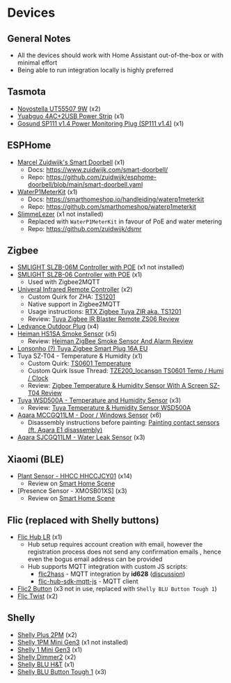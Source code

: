 # Devices
## General Notes
- All the devices should work with Home Assistant out-of-the-box or with minimal effort
- Being able to run integration locally is highly preferred

## Tasmota
* [Novostella UT55507 9W](https://templates.blakadder.com/novostella_UT55507.html) (x2)
* [Yuabguo 4AC+2USB Power Strip](https://templates.blakadder.com/yuanguo_4AC_2USB.html) (x1)
* [Gosund SP111 v1.4 Power Monitoring Plug (SP111 v1.4)](https://templates.blakadder.com/gosund_SP111_v1_4) (x1)

## ESPHome
* [Marcel Zuidwijk's Smart Doorbell](https://www.zuidwijk.com/product/smart-doorbell/) (x1)
  * Docs: https://www.zuidwijk.com/smart-doorbell/
  * Repo: https://github.com/zuidwijk/esphome-doorbell/blob/main/smart-doorbell.yaml
* [WaterP1MeterKit](https://waterp1meterkit.nl/) (x1)
  * Docs: https://smarthomeshop.io/handleiding/waterp1meterkit
  * Repo: https://github.com/smarthomeshop/waterp1meterkit
 * [SlimmeLezer](https://www.zuidwijk.com/product/slimmelezer-plus/) (x1 not installed)
   * Replaced with `WaterP1MeterKit` in favour of PoE and water metering
   * Repo: https://github.com/zuidwijk/dsmr 
    
## Zigbee
* [SMLIGHT SLZB-06M Controller with POE](https://smlight.tech/product/slzb-06m/) (x1 not installed)
* [SMLIGHT SLZB-06 Controller with POE](https://smlight.tech/product/slzb-06/) (x1)
  * Used with Zigbee2MQTT
* [Univeral Infrared Remote Controller](https://zigbee.blakadder.com/Moes_UFO-R11.html) (x2)
  * Custom Quirk for ZHA: [TS1201](https://github.com/ferehcarb/zha-device-handlers/blob/dev/zhaquirks/tuya/ts1201.py)
  * Native support in Zigbee2MQTT
  * Usage instructions: [RTX Zigbee Tuya ZIR aka. TS1201](https://github.com/zigpy/zha-device-handlers/issues/1687)
  * Review: [Tuya Zigbee IR Blaster Remote ZS06 Review](https://smarthomescene.com/reviews/tuya-zigbee-infrared-ir-remote-zs06-review/)
* [Ledvance Outdoor Plug](https://zigbee.blakadder.com/Ledvance_4058075729322.html) (x4)
* [Heiman HS1SA Smoke Sensor](https://zigbee.blakadder.com/Heiman_HS1SA.html) (x5)
  * Review: [Heiman ZigBee Smoke Sensor And Alarm Review](https://smarthomescene.com/reviews/heiman-zigbee-smoke-sensor-and-alarm-review/)
* [Lonsonho (?) Tuya Zigbee Smart Plug 16A EU](https://zigbee.blakadder.com/Lonsonho_TS0121.html)
* Tuya SZ-T04 - Temperature & Humidity (x1)
  * Custom Quirk: [TS0601 Temperature](https://github.com/jacekk015/zha_quirks/blob/main/ts0601_temperature.py) 
  * Custom Quirk Issue Thread: [TZE200_locansqn TS0601 Temp / Humi / Clock](https://github.com/zigpy/zha-device-handlers/issues/1286)
  * Review: [Zigbee Temperature & Humidity Sensor With A Screen SZ-T04 Review](https://smarthomescene.com/reviews/zigbee-temperature-humidity-sensor-with-a-screen-sz-t04-review/)
* [Tuya WSD500A - Temperature and Humidity Sensor](https://zigbee.blakadder.com/Tuya_WSD500A.html) (x3)
  * Review: [Tuya Temperature & Humidity Sensor WSD500A](https://smarthomescene.com/reviews/tuya-temperature-humidity-sensor-wsd500a/)
 * [Aqara MCCGQ11LM - Door / Windows Sensor](https://zigbee.blakadder.com/Aqara_MCCGQ11LM.html) (x6)
   * Disassembly instructions before painting: [Painting contact sensors (ft. Aqara E1 disassembly)](https://community.home-assistant.io/t/hhi-painting-contact-sensors-ft-aqara-e1-disassembly/401704)
 * [Aqara SJCGQ11LM - Water Leak Sensor](https://zigbee.blakadder.com/Aqara_SJCGQ11LM.html) (x3)

## Xiaomi (BLE)
 * [Plant Sensor - HHCC HHCCJCY01](https://esphome.io/components/sensor/xiaomi_ble.html?fbclid=IwZXh0bgNhZW0CMTAAAR38jsIqiCFlHGqq2riR1D2kFn9CKpR2cV1XfjHqSVYGuj0uJQwKFP6W2Gc_aem_t7kL8tHXd7t1HfHCv7Mosw#hhccjcy01) (x14)
   * Review on [Smart Home Scene](https://smarthomescene.com/reviews/xiaomi-miflora-plant-sensor-tuya-version-hhccjcy10-review/)
 * [Presence Sensor - XMOSB01XS] (x3)
   * Review on [Smart Home Scene](https://smarthomescene.com/reviews/xiaomi-battery-ble-occupancy-sensor-review/)

## Flic (replaced with Shelly buttons)
  * [Flic Hub LR](https://flic.io/shop/flic-hub-lr) (x1)
    * Hub setup requires account creation with email, however the registration process does not send any 
    confirmation emails , hence even the bogus email address can be provided
    * Hub supports MQTT integration with custom JS scripts:
      * [flic2hass](https://github.com/id628/flic2hass) - MQTT integration by **id628** ([discussion](https://community.home-assistant.io/t/direct-flic-button-via-flic-hub-mqtt-integration-cloudless/553108))
      * [flic-hub-sdk-mqtt-js](https://github.com/50ButtonsEach/flic-hub-sdk-mqtt-js) - MQTT client
  * [Flic2 Button](https://flic.io/flic2) (x3 not in use, replaced with `Shelly BLU Button Tough 1`)
  * [Flic Twist](https://flic.io/twist) (x2)

## Shelly
  * [Shelly Plus 2PM](https://www.shelly.com/en-nl/products/product-overview/shelly-plus-2-pm) (x2)
  * [Shelly 1PM Mini Gen3](https://www.shelly.com/en-nl/products/product-overview/shelly-1-pm-mini-gen3) (x1 not installed)
  * [Shelly 1 Mini Gen3](https://www.shelly.com/en/products/shop/shelly-1-mini-gen-3) (x1)
  * [Shelly Dimmer2](https://www.shelly.com/en/products/shop/shelly-dimmer2) (x2)
  * [Shelly BLU H&T](https://www.shelly.com/en-nl/products/product-overview/shelly-blu-h-and-t) (x1)
  * [Shelly BLU Button Tough 1](https://www.shelly.com/en-nl/products/product-overview/shelly-blu-button-tough-1-matte-black) (x3)
